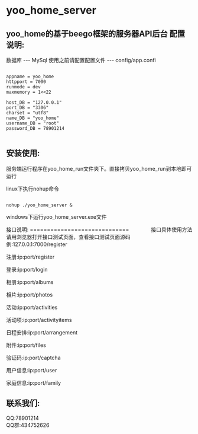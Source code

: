 # yoo_home_server
yoo_home的基于beego框架的服务器API后台
配置说明:
--------------------------------
数据库 --- MySql
使用之前请配置配置文件 --- config/app.confi  
<pre><code>
appname = yoo_home
httpport = 7000
runmode = dev
maxmemory = 1<<22

host_DB = "127.0.0.1"
port_DB = "3306"
charset = "utf8"
name_DB = "yoo_home"
username_DB = "root"
password_DB = 78901214
  
</code></pre>
安装使用:
---------------------------

服务端运行程序在yoo_home_run文件夹下。直接拷贝yoo_home_run到本地即可运行     

linux下执行nohup命令   
<pre><code>
nohup ./yoo_home_server &  
</code></pre>

windows下运行yoo_home_server.exe文件

接口说明:
=============================              
接口具体使用方法请用浏览器打开接口测试页面，查看接口测试页面源码
例:127.0.0.1:7000/register                      
 
注册:ip:port/register                      
                              
登录:ip:port/login                                   

相册:ip:port/albums                           

相片:ip:port/photos                                                            

活动:ip:port/activities                                    

活动项:ip:port/activityitems                          

日程安排:ip:port/arrangement                     

附件:ip:port/files                        

验证码:ip:port/captcha                             

用户信息:ip:port/user                                

家庭信息:ip:port/family                               

联系我们:
---------------------------
QQ:78901214  
QQ群:434752626
